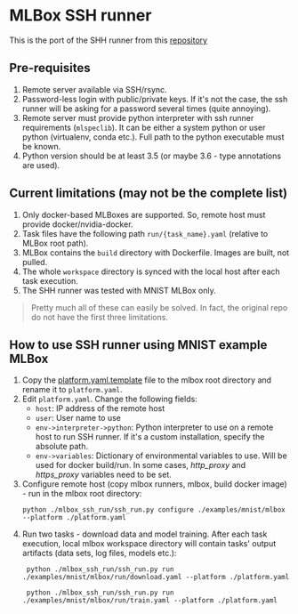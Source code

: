# MLBox SSH runner

This is the port of the SHH runner from this [repository](https://github.com/sergey-serebryakov/mlbox/tree/feature/mlbox_runners_v2)

## Pre-requisites
1. Remote server available via SSH/rsync.
2. Password-less login with public/private keys. If it's not the case, the ssh runner will be asking for a password 
   several times (quite annoying).
3. Remote server must provide python interpreter with ssh runner requirements (`mlspeclib`). It can be either a system
   python or user python (virtualenv, conda etc.). Full path to the python executable must be known.
4. Python version should be at least 3.5 (or maybe 3.6 - type annotations are used).
 
## Current limitations (may not be the complete list)
1. Only docker-based MLBoxes are supported. So, remote host must provide docker/nvidia-docker.
2. Task files have the following path `run/{task_name}.yaml` (relative to MLBox root path).
3. MLBox contains the `build` directory with Dockerfile. Images are built, not pulled.
4. The whole `workspace` directory is synced with the local host after each task execution.
5. The SHH runner was tested with MNIST MLBox only.

> Pretty much all of these can easily be solved. In fact, the original repo do not have the first three limitations.

## How to use SSH runner using MNIST example MLBox
1. Copy the [platform.yaml.template](./platform.yaml.template) file to the mlbox root directory and rename it to
   `platform.yaml`.
2. Edit `platform.yaml`. Change the following fields: 
   - `host`: IP address of the remote host
   - `user`: User name to use
   - `env->interpreter->python`: Python interpreter to use on a remote host to run SSH runner. If it's a custom
     installation, specify the absolute path.
   - `env->variables`: Dictionary of environmental variables to use. Will be used for docker build/run. In some cases,
     _http_proxy_ and _https_proxy_ variables need to be set.
3. Configure remote host (copy mlbox runners, mlbox, build docker image) - run in the mlbox root directory:
   ```shell script
   python ./mlbox_ssh_run/ssh_run.py configure ./examples/mnist/mlbox --platform ./platform.yaml
   ```  
4. Run two tasks - download data and model training. After each task execution, local mlbox workspace directory
   will contain tasks' output artifacts (data sets, log files, models etc.):
   ```shell script
    python ./mlbox_ssh_run/ssh_run.py run ./examples/mnist/mlbox/run/download.yaml --platform ./platform.yaml

    python ./mlbox_ssh_run/ssh_run.py run ./examples/mnist/mlbox/run/train.yaml --platform ./platform.yaml
   ```